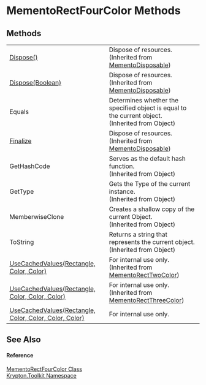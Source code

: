 # MementoRectFourColor Methods




## Methods
<table>
<tr>
<td><a href="052023e9-566d-7d13-8027-b333c5864ad8.md">Dispose()</a></td>
<td>Dispose of resources.<br />(Inherited from <a href="3aa02582-4a6a-61f5-61ae-e4866cfc3a25.md">MementoDisposable</a>)</td></tr>
<tr>
<td><a href="97f8a76f-a8bd-2e39-8f9c-5ff6769285e0.md">Dispose(Boolean)</a></td>
<td>Dispose of resources.<br />(Inherited from <a href="3aa02582-4a6a-61f5-61ae-e4866cfc3a25.md">MementoDisposable</a>)</td></tr>
<tr>
<td>Equals</td>
<td>Determines whether the specified object is equal to the current object.<br />(Inherited from Object)</td></tr>
<tr>
<td><a href="6c2e4674-96e9-9a5c-deb8-83a0f543353f.md">Finalize</a></td>
<td>Dispose of resources.<br />(Inherited from <a href="3aa02582-4a6a-61f5-61ae-e4866cfc3a25.md">MementoDisposable</a>)</td></tr>
<tr>
<td>GetHashCode</td>
<td>Serves as the default hash function.<br />(Inherited from Object)</td></tr>
<tr>
<td>GetType</td>
<td>Gets the Type of the current instance.<br />(Inherited from Object)</td></tr>
<tr>
<td>MemberwiseClone</td>
<td>Creates a shallow copy of the current Object.<br />(Inherited from Object)</td></tr>
<tr>
<td>ToString</td>
<td>Returns a string that represents the current object.<br />(Inherited from Object)</td></tr>
<tr>
<td><a href="d973225e-8310-7f7b-c6a7-7a10a0ad1d64.md">UseCachedValues(Rectangle, Color, Color)</a></td>
<td>For internal use only.<br />(Inherited from <a href="06176e26-a515-98f8-dcf2-9eea1cdf808b.md">MementoRectTwoColor</a>)</td></tr>
<tr>
<td><a href="f12df878-c791-ab3b-6cff-aa28c8c5b7b0.md">UseCachedValues(Rectangle, Color, Color, Color)</a></td>
<td>For internal use only.<br />(Inherited from <a href="8d4ecaa6-48d1-cf68-c0c6-c38a1b6ff5b9.md">MementoRectThreeColor</a>)</td></tr>
<tr>
<td><a href="e09eba12-a3ca-53c4-799d-d3ff2cfb0f32.md">UseCachedValues(Rectangle, Color, Color, Color, Color)</a></td>
<td>For internal use only.</td></tr>
</table>

## See Also


#### Reference
<a href="0f49b1b3-0f26-901b-7966-9832449a708c.md">MementoRectFourColor Class</a>  
<a href="79d2eac2-21f4-54ff-7552-b20c33c30600.md">Krypton.Toolkit Namespace</a>  
